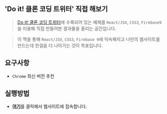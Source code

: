 ## 'Do it! 클론 코딩 트위터' 직접 해보기

> [Do it! 클론 코딩 트위터](https://www.aladin.co.kr/shop/wproduct.aspx?ItemId=277534486)에 수록되어 있는 예제를 `React/JSX`, `CSS3`, `Firebase9`을 이용해 직접 만들어본 결과물을 올리는 공간입니다.

> 이 책을 통해 `React/JSX`, `CSS3`, `Firebase 9`에 익숙해지고 나만의 웹사이트를 만드는데 한걸음 더 나아가는 것이 목표입니다.

## 요구사항
* `Chrome` 최신 버전 추천

## 실행방법
* [**여기**](https://leaprealm.github.io/Hands-On-React-Twitter-with-Firebase-9)를 클릭해서 웹사이트에 접속합니다.
